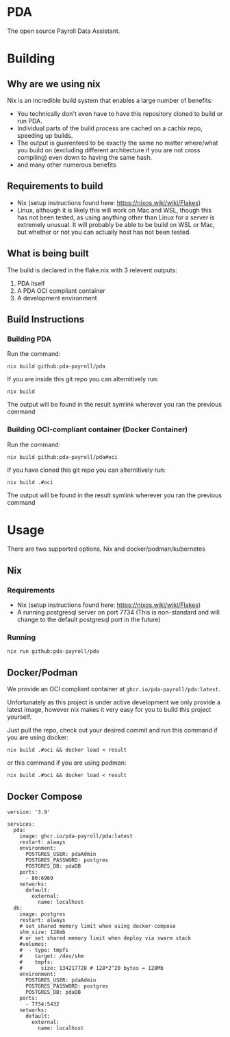 # PDA
The open source Payroll Data Assistant.

# Building
## Why are we using nix
Nix is an incredible build system that enables a large number of benefits:
- You technically don't even have to have this repository cloned to build or run PDA.
- Individual parts of the build process are cached on a cachix repo, speeding up builds.
- The output is guarenteed to be exactly the same no matter where/what you build on (excluding different architecture if you are not cross compiling) even down to having the same hash.
- and many other numerous benefits
## Requirements to build
- Nix (setup instructions found here: https://nixos.wiki/wiki/Flakes)
- Linux, although it is likely this will work on Mac and WSL, though this has not been tested, as using anything other than Linux for a server is extremely unusual. It will probably be able to be build on WSL or Mac, but whether or not you can actually host has not been tested.
## What is being built
The build is declared in the flake.nix with 3 relevent outputs:
1. PDA itself
2. A PDA OCI compliant container
3. A development environment
## Build Instructions
### Building PDA
Run the command:
```
nix build github:pda-payroll/pda
```
If you are inside this git repo you can alternitively run:
```
nix build
```
The output will be found in the result symlink wherever you ran the previous command
### Building OCI-compliant container (Docker Container)
Run the command:
```
nix build github:pda-payroll/pda#oci
```
If you have cloned this git repo you can alternitively run:
```
nix build .#oci
```
The output will be found in the result symlink wherever you ran the previous command

# Usage
There are two supported options, Nix and docker/podman/kubernetes
## Nix
### Requirements
- Nix (setup instructions found here: https://nixos.wiki/wiki/Flakes)
- A running postgresql server on port 7734 (This is non-standard and will change to the default postgresql port in the future)
### Running
`
nix run github:pda-payroll/pda
`
## Docker/Podman
We provide an OCI compliant container at `ghcr.io/pda-payroll/pda:latest`.

Unfortunately as this project is under active development we only provide a latest image, however nix makes it very easy for you to build this project yourself.  

Just pull the repo, check out your desired commit and run this command if you are using docker:

`nix build .#oci && docker load < result`

or this command if you are using podman:

`nix build .#oci && docker load < result`

## Docker Compose

```
version: '3.9'

services:
  pda: 
    image: ghcr.io/pda-payroll/pda:latest
    restart: always
    environment:
      POSTGRES_USER: pdaAdmin
      POSTGRES_PASSWORD: postgres
      POSTGRES_DB: pdaDB
    ports:
      - 80:6969
    networks:
      default:
        external:
          name: localhost
  db:
    image: postgres
    restart: always
    # set shared memory limit when using docker-compose
    shm_size: 128mb
    # or set shared memory limit when deploy via swarm stack
    #volumes:
    #  - type: tmpfs
    #    target: /dev/shm
    #    tmpfs:
    #      size: 134217728 # 128*2^20 bytes = 128Mb
    environment:
      POSTGRES_USER: pdaAdmin
      POSTGRES_PASSWORD: postgres
      POSTGRES_DB: pdaDB
    ports:
      - 7734:5432
    networks:
      default:
        external:
          name: localhost
```
